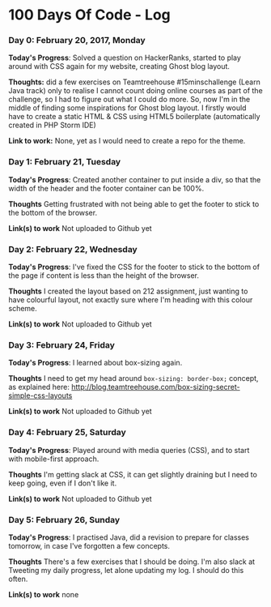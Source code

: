 # 100 Days Of Code - Log

### Day 0: February 20, 2017, Monday

**Today's Progress**: Solved a question on HackerRanks, started to play around with CSS again for my website, creating Ghost blog layout. 

**Thoughts:** did a few exercises on Teamtreehouse #15minschallenge (Learn Java track) only to realise I cannot count doing online courses as part of the challenge, so I had to figure out what I could do more. So, now I'm in the middle of finding some inspirations for Ghost blog layout. I firstly would have to create a static HTML & CSS using HTML5 boilerplate (automatically created in PHP Storm IDE)

**Link to work:** None, yet as I would need to create a repo for the theme. 

### Day 1: February 21, Tuesday

**Today's Progress**: Created another container to put inside a div, so that the width of the header and the footer container can be 100%. 

**Thoughts** Getting frustrated with not being able to get the footer to stick to the bottom of the browser.

**Link(s) to work** Not uploaded to Github yet

### Day 2: February 22, Wednesday

**Today's Progress**: I've fixed the CSS for the footer to stick to the bottom of the page if content is less than the height of the browser. 

**Thoughts** I created the layout based on 212 assignment, just wanting to have colourful layout, not exactly sure where I'm heading with this colour scheme. 

**Link(s) to work** Not uploaded to Github yet

### Day 3: February 24, Friday

**Today's Progress**: I learned about box-sizing again. 

**Thoughts** I need to get my head around `box-sizing: border-box;` concept, as explained here: http://blog.teamtreehouse.com/box-sizing-secret-simple-css-layouts

**Link(s) to work** Not uploaded to Github yet

### Day 4: February 25, Saturday

**Today's Progress**: Played around with media queries (CSS), and to start with mobile-first approach.

**Thoughts** I'm getting slack at CSS, it can get slightly draining but I need to keep going, even if I don't like it. 

**Link(s) to work** Not uploaded to Github yet


### Day 5: February 26, Sunday

**Today's Progress**: I practised Java, did a revision to prepare for classes tomorrow, in case I've forgotten a few concepts.

**Thoughts** There's a few exercises that I should be doing. I'm also slack at Tweeting my daily progress, let alone updating my log. I should do this often. 

**Link(s) to work** none

